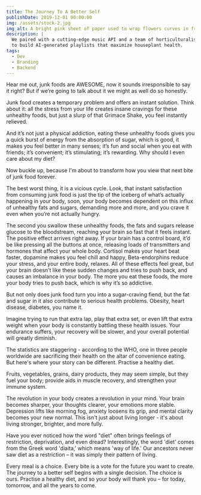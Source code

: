 ```yaml
---
title: The Journey To A Better Self
publishDate: 2019-12-01 00:00:00
img: /assets/stock-2.jpg
img_alt: A bright pink sheet of paper used to wrap flowers curves in front of rich blue background
description: |
  We paired with a cutting-edge music API and a team of horticulturalists
  to build AI-generated playlists that maximize houseplant health.
tags:
  - Dev
  - Branding
  - Backend
---
```


Hear me out, junk foods are AWESOME, now it sounds irresponsible to say it right? But if we’re going to talk about it we might as well do so honestly.

Junk food creates a temporary problem and offers an instant solution. Think about it: all the stress from your life creates insane cravings for these unhealthy foods, but just a slurp of that Grimace Shake, you feel instantly relieved.

And it’s not just a physical addiction, eating these unhealthy foods gives you a quick burst of energy from the absorption of sugar, which is good, it makes you feel better in many senses; it’s fun and social when you eat with friends; it’s convenient; it’s stimulating; it’s rewarding. Why should I even care about my diet?
	
Now buckle up, because I'm about to transform how you view that next bite of junk food forever.

The best worst thing, it is a vicious cycle. Look, that instant satisfaction from consuming junk food is just the tip of the iceberg of what’s actually happening in your body, soon, your body becomes dependent on this influx of unhealthy fats and sugars, demanding more and more, and you crave it even when you’re not actually hungry.

The second you swallow these unhealthy foods, the fats and sugars release glucose to the bloodstream, reaching your brain so fast that it feels instant. The positive effect arrives right away. If your brain has a control board, it’d be like pressing all the buttons at once, releasing loads of transmitters and hormones that affect your whole body. Cortisol makes your heart beat faster, dopamine makes you feel chill and happy, Beta-endorphins reduce your stress, and your entire body, relaxes. All of these effects feel great, but your brain doesn’t like these sudden changes and tries to push back, and causes an imbalance in your body. The more you eat these foods, the more your body tries to push back, which is why it’s so addictive.

But not only does junk food turn you into a sugar-craving fiend, but the fat and sugar in it also contribute to serious health problems. Obesity, heart disease, diabetes, you name it. 

Imagine trying to run that extra lap, play that extra set, or even lift that extra weight when your body is constantly battling these health issues. Your endurance suffers, your recovery will be slower, and your overall potential will greatly diminish.

The statistics are staggering - according to the WHO, one in three people worldwide are sacrificing their health on the altar of convenience eating. But here's where your story can be different. Practise a healthy diet. 

Fruits, vegetables, grains, dairy products, they may seem simple, but they fuel your body; provide aids in muscle recovery, and strengthen your immune system.

The revolution in your body creates a revolution in your mind. Your brain becomes sharper, your thoughts clearer, your emotions more stable. Depression lifts like morning fog, anxiety loosens its grip, and mental clarity becomes your new normal. This isn't just about living longer - it's about living stronger, brighter, and more fully.

Have you ever noticed how the word "diet" often brings feelings of restriction, deprivation, and even dread? Interestingly, the word 'diet' comes from the Greek word 'diaita,' which means 'way of life.' Our ancestors never saw diet as a restriction – it was simply their pattern of living.

Every meal is a choice. Every bite is a vote for the future you want to create. The journey to a better self begins with a single decision. The choice is ours. Practise a healthy diet, and so your body will thank you – for today, tomorrow, and all the years to come.